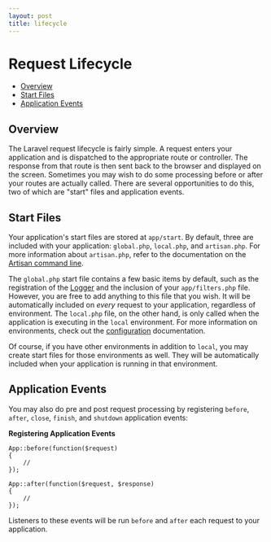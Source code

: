 ```yaml
---
layout: post
title: lifecycle
---
```

# Request Lifecycle

- [Overview](#overview)
- [Start Files](#start-files)
- [Application Events](#application-events)

<a name="overview"></a>
## Overview

The Laravel request lifecycle is fairly simple. A request enters your application and is dispatched to the appropriate route or controller. The response from that route is then sent back to the browser and displayed on the screen. Sometimes you may wish to do some processing before or after your routes are actually called. There are several opportunities to do this, two of which are "start" files and application events.

<a name="start-files"></a>
## Start Files

Your application's start files are stored at `app/start`. By default, three are included with your application: `global.php`, `local.php`, and `artisan.php`. For more information about `artisan.php`, refer to the documentation on the [Artisan command line](/docs/commands#registering-commands).

The `global.php` start file contains a few basic items by default, such as the registration of the [Logger](/docs/errors) and the inclusion of your `app/filters.php` file. However, you are free to add anything to this file that you wish. It will be automatically included on _every_ request to your application, regardless of environment. The `local.php` file, on the other hand, is only called when the application is executing in the `local` environment. For more information on environments, check out the [configuration](/docs/configuration) documentation.

Of course, if you have other environments in addition to `local`, you may create start files for those environments as well. They will be automatically included when your application is running in that environment.

<a name="application-events"></a>
## Application Events

You may also do pre and post request processing by registering `before`, `after`, `close`, `finish`, and `shutdown` application events:

**Registering Application Events**

	App::before(function($request)
	{
		//
	});

	App::after(function($request, $response)
	{
		//
	});

Listeners to these events will be run `before` and `after` each request to your application.
